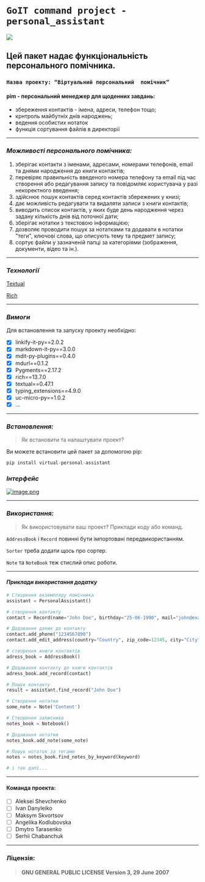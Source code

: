 # `GoIT command project - personal_assistant`
![](https://st3.depositphotos.com/3591429/18346/i/450/depositphotos_183464086-stock-illustration-illustration-of-office-worker-avatar.jpg)
## Цей пакет надає функціональність персонального помічника.
### `Назва проекту: “Віртуальний персональний  помічник”`
#### pim - персональний менеджер для щоденних завдань:
*   збереження контактів - імена, адреси, телефон тощо;
*   крнтроль майбутніх днів народжень;
*   ведення особистих нотаток
*   функція сортування файлів в директорії
___
### *Можливості персонального помічника:*
1. зберігає контакти з іменами, адресами, номерами телефонів, email та днями народження до книги контактів;
2. перевіряє правильність введеного номера телефону та email під час створення або редагування запису та повідомляє користувача у разі некоректного введення;
3. здійснює пошук контактів серед контактів збережених у книзі;
4. дає можливість редагувати та видаляти записи з книги контактів;
5. виводить список контактів, у яких буде день народження через задану кількість днів від поточної дати;
6. зберігає нотатки з текстовою інформацією;
7. дозволяє проводити пошук за нотатками та додавати в нотатки "теги", ключові слова, що описують тему та предмет запису;
8. сортує файли у зазначеній папці за категоріями (зображення, документи, відео та ін.).
___  
### *Технології*

[Textual](https://textual.textualize.io/)

[Rich](https://rich.readthedocs.io/en/stable/index.html)

___

### *Вимоги*
Для встановлення та запуску проекту необхідно:

* [x] linkify-it-py==2.0.2
* [x] markdown-it-py==3.0.0
* [x] mdit-py-plugins==0.4.0
* [x] mdurl==0.1.2
* [x] Pygments==2.17.2
* [x] rich==13.7.0
* [x] textual==0.47.1
* [x] typing_extensions==4.9.0
* [x] uc-micro-py==1.0.2
* [x] ...

___
### *Встановлення:* 
> Як встановити та налаштувати проект?

Ви можете встановити цей пакет за допомогою pip:

```Python
pip install virtual-personal-assistant
```
### *Інтерфейс*
[![image.png](https://i.postimg.cc/SRjJkfVW/image.png)](https://postimg.cc/305KZpsR)
___
### *Використання:* 

> Як використовувати ваш проект? Приклади коду або команд.

`AddressBook` і `Record`  повинні бути імпортовані передвикористанням.

`Sorter` треба додати щось про сортер.

`Note` та `NoteBook` теж стислий опис роботи.

___

#### *Приклади використання додатку*

```Python
# Створення екземпляру помічника
assistant = PersonalAssistant()

# створення контакту
contact = Record(name="John Doe", birthday="25-06-1990", mail="john@example.com")

# Додавання даних до контакту
contact.add_phone("1234567890")
contact.add_edit_address(country="Country", zip_code=12345, city="City", street="Street", house="200", apartment="100")

# створення книги контактів
adress_book = AddressBook()

# Додавання контакту до книги контактів
adress_book.add_record(contact)

# Пошук контакту
result = assistant.find_record("John Doe")

# Створення нотатки
some_note = Note('Content')

# Створення записника
notes_book = Notebook()

# Додавання нотатки
notes_book.add_note(some_note)

# Пошук нотаток за тегами
notes = notes_book.find_notes_by_keyword(keyword)

# і так далі...
```
___

#### Команда проекта:
* [ ] Aleksei Shevchenko
* [ ] Ivan Danyleiko
* [ ] Maksym Skvortsov
* [ ] Angelika Kodlubovska
* [ ] Dmytro Tarasenko
* [ ] Serhii Chabanchuk

___
### Ліцензія:
> #### GNU GENERAL PUBLIC LICENSE Version 3, 29 June 2007